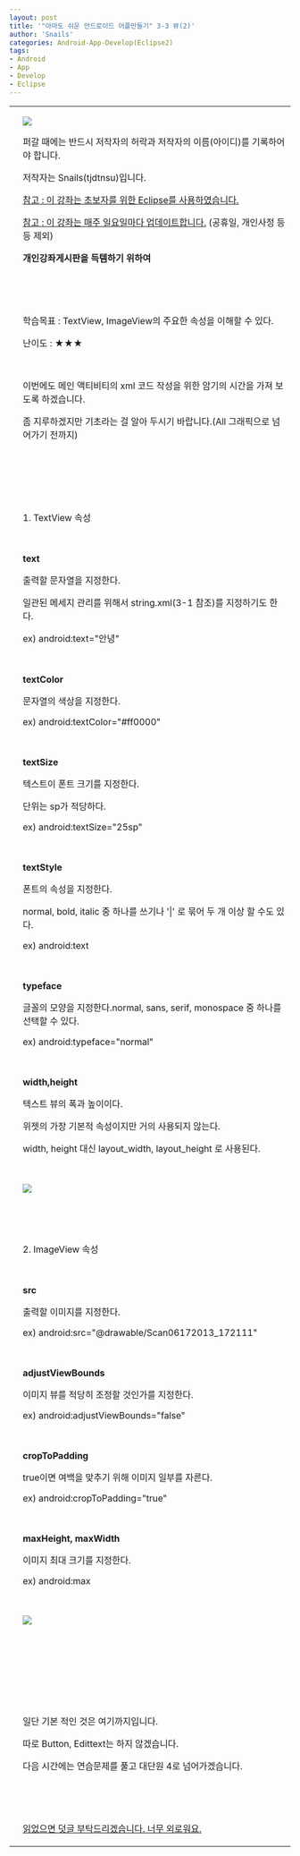 ```yaml
---
layout: post
title: '"아마도 쉬운 안드로이드 어플만들기" 3-3 뷰(2)'
author: 'Snails'
categories: Android-App-Develop(Eclipse2)
tags:
- Android
- App
- Develop
- Eclipse
---
```



<script> location.href='https://cafe.naver.com/develoid/270084' ; </script>

<!-- Not Allowed Attribute Filtered ( nowrap="nowrap") --><table    ><tbody><tr><td ></td><td ><p><img src="https://dthumb-phinf.pstatic.net/?src=%22http%3A%2F%2Fpostfiles3.naver.net%2F20130523_178%2Ftjdtnsu_1369283538974akCh1_JPEG%2Fand.jpg%3Ftype%3Dw2%22&amp;type=cafe_wa740"></p>
<p>퍼갈 때에는 반드시 저작자의 허락과 저작자의 이름(아이디)를 기록하어야 합니다.</p>
<p>저작자는 Snails(tjdtnsu)입니다.</p>
<p><u>참고 : 이 강좌는 초보자를 위한 Eclipse를 사용하였습니다.</u></p>
<p><u>참고 : 이 강좌는 매주 일요일마다 업데이트합니다.</u> (공휴일, 개인사정 등등 제외)</p>
<p><strong>개인강좌게시판을 득템하기 위하여</strong>&nbsp;</p>
<p>&nbsp;</p>
<p><u>﻿</u></p>
<p>학습목표 :&nbsp;TextView, ImageView의 주요한 속성을 이해할 수 있다.</p>
<p>난이도 : ★★★</p>
<p>&nbsp;</p>
<p>이번에도 메인 액티비티의 xml 코드 작성을 위한 암기의 시간을 가져 보도록 하겠습니다.</p>
<p>좀 지루하겠지만 기초라는 걸 알아 두시기 바랍니다.(All 그래픽으로 넘어가기 전까지)</p>
<p></p>
<p>&nbsp;</p>
<p>&nbsp;</p>
<p>&nbsp;</p>
<p>1. TextView 속성</p>
<p>&nbsp;</p>
<p><strong>text</strong></p>
<p>출력할 문자열을 지정한다.</p>
<p>일관된 메세지 관리를 위해서 string.xml(3-1 참조)를 지정하기도 한다.</p>
<p>ex) android:text="안녕"</p>
<p>&nbsp;</p>
<p><strong>textColor</strong></p>
<p>문자열의 색상을 지정한다.</p>
<p>ex) android:textColor="#ff0000"</p>
<p>&nbsp;</p>
<p><strong>textSize</strong></p>
<p>텍스트이 폰트 크기를 지정한다.</p>
<p>단위는 sp가 적당하다. </p>
<p>ex) android:textSize="25sp"</p>
<p>&nbsp;</p>
<p><strong>textStyle</strong></p>
<p>폰트의 속성을 지정한다.</p>
<p>normal, bold, italic 중 하나를 쓰기나 '|' 로 묶어 두 개 이상 할 수도 있다.</p>
<p>ex) android:text</p>
<p>&nbsp;</p>
<p><strong>typeface</strong></p>
<p>글꼴의 모양을 지정한다.normal, sans, serif, monospace 중 하나를 선택할 수 있다.&nbsp;</p>
<p>ex) android:typeface="normal"</p>
<p>&nbsp;</p>
<p><strong>width,height</strong></p>
<p>텍스트 뷰의 폭과 높이이다.</p>
<p>위젯의 가장 기본적 속성이지만 거의 사용되지 않는다.</p>
<p>width, height 대신 layout_width, layout_height 로 사용된다.</p>
<p>&nbsp;</p>
<p><img src="https://dthumb-phinf.pstatic.net/?src=%22http%3A%2F%2Fblogfiles.naver.net%2F20130630_168%2Ftjdtnsu_1372563356841KToMu_PNG%2F%25C1%25A6%25B8%25F1_%25BE%25F8%25C0%25BD.png%22&amp;type=cafe_wa740"></p>
<p>&nbsp;</p>
<p>&nbsp;</p>
<p>2. ImageView 속성</p>
<p>&nbsp;</p>
<p><strong>src</strong></p>
<p>출력할 이미지를 지정한다.</p>
<p>ex) android:src="@drawable/Scan06172013_172111"</p>
<p>&nbsp;</p>
<p><strong>adjustViewBounds</strong></p>
<p>이미지 뷰를 적당히 조정할 것인가를 지정한다.</p>
<p>ex)&nbsp;android:adjustViewBounds="false"</p>
<p>&nbsp;</p>
<p><strong>cropToPadding</strong></p>
<p>true이면 여백을 맞추기 위해 이미지 일부를 자른다.</p>
<p>ex) android:cropToPadding="true"</p>
<p>&nbsp;</p>
<p><strong>maxHeight, maxWidth</strong></p>
<p>이미지 최대 크기를 지정한다.</p>
<p>ex)&nbsp;android:max</p>
<p>&nbsp;</p>
<p><img src="https://dthumb-phinf.pstatic.net/?src=%22http%3A%2F%2Fblogfiles.naver.net%2F20130630_101%2Ftjdtnsu_1372576844490Pni5S_PNG%2F%25C1%25A6%25B8%25F1_%25BE%25F8%25C0%25BD.png%22&amp;type=cafe_wa740"></p>
<p>&nbsp;</p>
<p>&nbsp;</p>
<p>&nbsp;</p>
<p>&nbsp;</p>
<p>일단 기본 적인 것은 여기까지입니다.</p>
<p>따로 Button, Edittext는 하지 않겠습니다.</p>
<p>다음 시간에는 연습문제를 풀고 대단원 4로 넘어가겠습니다.</p>
<p>&nbsp;</p>
<p>&nbsp;</p>
<p><u>읽었으면 덧글 부탁드리겠습니다. 너무 외로워요.</u></p>
</td></tr></tbody></table>  
